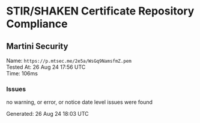 # STIR/SHAKEN Certificate Repository Compliance

## Martini Security

Name: `https://p.mtsec.me/2e5a/WsGq9NamsfmZ.pem`\
Tested At: 26 Aug 24 17:56 UTC\
Time: 106ms

### Issues

no warning, or error, or notice date level issues were found

Generated: 26 Aug 24 18:03 UTC